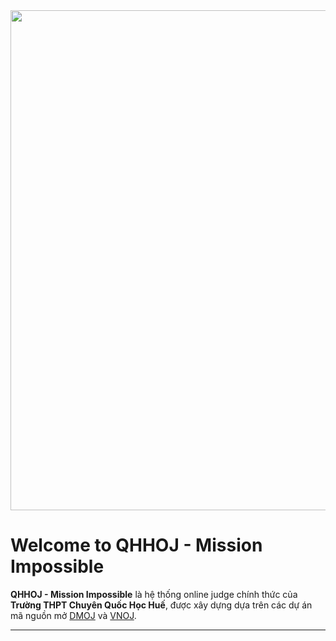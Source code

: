 <img src="https://qhhoj.com/static/icons/logo.svg" width=800>

# Welcome to QHHOJ - Mission Impossible

**QHHOJ - Mission Impossible** là hệ thống online judge chính thức của **Trường THPT Chuyên Quốc Học Huế**, được xây dựng dựa trên các dự án mã nguồn mở [DMOJ](https://github.com/DMOJ/online-judge) và [VNOJ](https://github.com/VNOI-Admin/OJ). 

---
